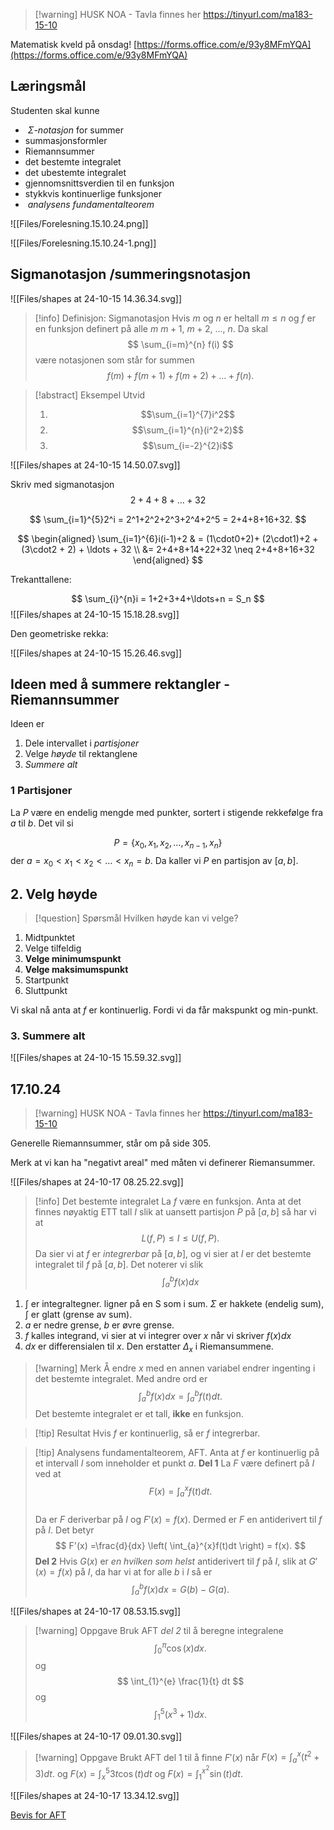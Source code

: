 > [!warning] HUSK NOA - Tavla finnes her https://tinyurl.com/ma183-15-10


Matematisk kveld på onsdag!
[https://forms.office.com/e/93y8MFmYQA](https://forms.office.com/e/93y8MFmYQA)


## Læringsmål

Studenten skal kunne
-  $\Sigma$-*notasjon* for summer 
-  summasjonsformler
- Riemannsummer
- det bestemte integralet
- det ubestemte integralet
- gjennomsnittsverdien til en funksjon
- stykkvis kontinuerlige funksjoner
-  _analysens fundamentalteorem_ 

![[Files/Forelesning.15.10.24.png]]




![[Files/Forelesning.15.10.24-1.png]]



## Sigmanotasjon /summeringsnotasjon


![[Files/shapes at 24-10-15 14.36.34.svg]]


> [!info] Definisjon: Sigmanotasjon
> Hvis $m$ og $n$ er heltall $m\leq n$ og $f$ er en funksjon definert på alle $m$ $m+1$, $m+2$, ..., $n$.  Da skal
> $$
> \sum_{i=m}^{n} f(i)
> $$ 
> være notasjonen som står for summen
> $$
> f(m)+f(m+1)+f(m+2)+\ldots+f(n).
> $$
>


> [!abstract] Eksempel 
> Utvid
> 1. $$\sum_{i=1}^{7}i^2$$
> 3. $$\sum_{i=1}^{n}(i^2+2)$$
> 4. $$\sum_{i=-2}^{2}i$$

![[Files/shapes at 24-10-15 14.50.07.svg]]

Skriv med sigmanotasjon
$$
2+ 4 + 8 + \ldots + 32 
$$


$$
\sum_{i=1}^{5}2^i = 2^1+2^2+2^3+2^4+2^5 = 2+4+8+16+32.
$$

$$
\begin{aligned} 
\sum_{i=1}^{6}i(i-1)+2 & = (1\cdot0+2)+ (2\cdot1)+2 +(3\cdot2 + 2) + \ldots + 32 \\ &= 2+4+8+14+22+32 \neq 2+4+8+16+32
\end{aligned} 
$$


Trekanttallene:

$$
\sum_{i}^{n}i = 1+2+3+4+\ldots+n = S_n
$$
![[Files/shapes at 24-10-15 15.18.28.svg]]




Den geometriske rekka:

![[Files/shapes at 24-10-15 15.26.46.svg]]





## Ideen med å summere rektangler - Riemannsummer

Ideen er

1. Dele intervallet i *partisjoner*
2. Velge *høyde* til rektanglene
3. *Summere alt*

### 1 Partisjoner

La $P$ være en endelig mengde med punkter, sortert i stigende rekkefølge fra $a$ til $b$. Det vil si

$$
P = \{x_0, x_1, x_2,\ldots, x_{n-1}, x_n\}
$$
der $a = x_0 < x_1 < x_2< \ldots < x_n = b$. Da kaller vi $P$ en partisjon av $[a,b]$.

## 2. Velg høyde

> [!question] Spørsmål 
> Hvilken høyde kan vi velge?

1. Midtpunktet
2. Velge tilfeldig
3. **Velge minimumspunkt** 
4. **Velge maksimumspunkt**
5. Startpunkt
6. Sluttpunkt

Vi skal nå anta at $f$ er kontinuerlig. Fordi vi da får makspunkt og min-punkt. 


### 3. Summere alt

![[Files/shapes at 24-10-15 15.59.32.svg]]




## 17.10.24 

> [!warning] HUSK NOA - Tavla finnes her https://tinyurl.com/ma183-15-10

Generelle Riemannsummer, står om på side 305. 

Merk at vi kan ha "negativt areal" med måten vi definerer Riemansummer. 

![[Files/shapes at 24-10-17 08.25.22.svg]]




> [!info] Det bestemte integralet
> La $f$ være en funksjon. Anta at det finnes nøyaktig ETT tall $I$ slik at uansett partisjon $P$ på $[a,b]$ så har vi at 
> $$
> L(f,P) \leq I \leq U(f,P).
> $$ 
> Da sier vi at $f$ er *integrerbar* på $[a,b]$, og vi sier at $I$ er det bestemte integralet til $f$ på $[a,b]$. Det noterer vi slik
> $$
> \int_{a}^{b}f(x)dx
> $$
>

1. $\int$ er integraltegner. ligner på en S som i sum. $\Sigma$ er hakkete (endelig sum), $\int$ er glatt (grense av sum). 
2. $a$ er nedre grense, $b$ er øvre grense. 
3. $f$ kalles integrand, vi sier at vi integrer over $x$ når vi skriver $f(x)dx$
4. $dx$ er differensialen til $x$. Den erstatter $\Delta_x$ i Riemansummene.

> [!warning] Merk 
> Å endre $x$ med en annen variabel endrer ingenting i det bestemte integralet. Med andre ord er
> $$
> \int_{a}^{b}f(x)dx = \int_{a}^{b}f(t)dt.
> $$
> Det bestemte integralet er et tall, **ikke** en funksjon. 


> [!tip] Resultat
> Hvis $f$ er kontinuerlig, så er $f$ integrerbar.  


> [!tip] Analysens fundamentalteorem, AFT. 
> Anta at $f$ er kontinuerlig på et intervall $I$ som inneholder et punkt $a$. 
> **Del 1**
> La $F$ være definert på $I$ ved at
> $$
> F(x) = \int_{a}^{x}f(t)dt.
> $$  
> Da er $F$ deriverbar på $I$ og $F'(x) = f(x)$. Dermed er $F$ en antiderivert til $f$ på $I$. Det betyr
> $$
> F'(x) =\frac{d}{dx} \left( \int_{a}^{x}f(t)dt \right) = f(x). 
> $$
> **Del 2**
> Hvis $G(x)$ er *en hvilken som helst* antiderivert til $f$ på $I$, slik at $G'(x) = f(x)$ på $I$, da har vi at for alle $b$ i $I$ så er 
> $$
> \int_{a}^{b}f(x)dx = G(b)-G(a). 
> $$


![[Files/shapes at 24-10-17 08.53.15.svg]]

> [!warning] Oppgave 
>   Bruk AFT *del 2* til å beregne integralene
>    $$
> \int_{0}^{\pi}\cos(x)dx.
> $$
> og
> $$
> \int_{1}^{e} \frac{1}{t} dt
> $$
> og
> $$
> \int_{1}^{5}(x^3+1)dx.
> $$
  
![[Files/shapes at 24-10-17 09.01.30.svg]]

> [!warning] Oppgave 
> Brukt AFT del 1 til å finne $F'(x)$ når
> $F(x) = \int_{a}^{x}(t^2+3)dt$.
> og
> $F(x) = \int_{x}^{5} 3t \cos(t)dt$
> og
> $F(x) = \int_{1}^{x^2}\sin(t)dt$.
> 




![[Files/shapes at 24-10-17 13.34.12.svg]]




[Bevis for AFT](https://ma-183.github.io/MA-183/kapittel-5---integrasjon/defogteo/%F0%9F%92%A1-analysens-fundamentalteorem)
























 